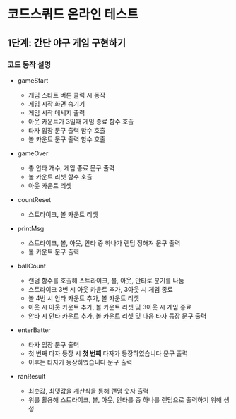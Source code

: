 # 코드스쿼드 온라인 테스트

## 1단계: 간단 야구 게임 구현하기

### 코드 동작 설명
- gameStart
  - 게임 스타트 버튼 클릭 시 동작
  - 게임 시작 화면 숨기기
  - 게임 시작 메세지 출력
  - 아웃 카운트가 3일때 게임 종료 함수 호출
  - 타자 입장 문구 출력 함수 호출
  - 볼 카운트 문구 출력 함수 호출

- gameOver
  - 총 안타 개수, 게임 종료 문구 출력
  - 볼 카운트 리셋 함수 호출
  - 아웃 카운트 리셋
 
- countReset
  - 스트라이크, 볼 카운트 리셋
 
- printMsg
  - 스트라이크, 볼, 아웃, 안타 중 하나가 랜덤 정해져 문구 출력
  - 볼 카운트 문구 출력
  
- ballCount
  - 랜덤 함수를 호출해 스트라이크, 볼, 아웃, 안타로 분기를 나눔
  - 스트라이크 3번 시 아웃 카운트 추가, 3아웃 시 게임 종료
  - 볼 4번 시 안타 카운트 추가, 볼 카운트 리셋
  - 아웃 시 아웃 카운트 추가, 볼 카운트 리셋 및 3아웃 시 게임 종료
  - 안타 시 안타 카운트 추가, 볼 카운트 리셋 및 다음 타자 등장 문구 출력

- enterBatter
  - 타자 입장 문구 출력
  - 첫 번째 타자 등장 시 <b>첫 번째</b> 타자가 등장하였습니다 문구 출력
  - 이후는 타자가 등장하였습니다 문구 출력
  
- ranResult
  - 최솟값, 최댓값을 계산식을 통해 랜덤 숫자 출력
  - 위를 활용해 스트라이크, 볼, 아웃, 안타를 중 하나를 랜덤으로 출력하기 위해 생성
